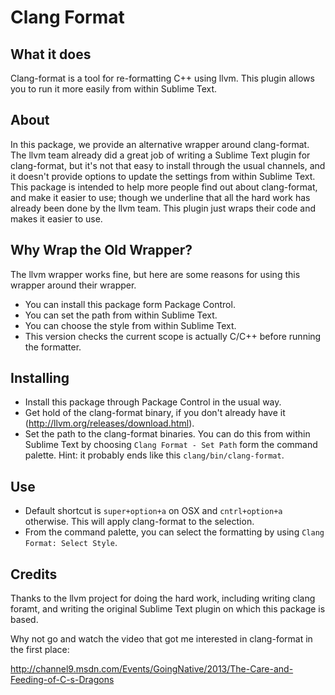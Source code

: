 Clang Format
============

What it does
------------
Clang-format is a tool for re-formatting C++ using llvm. This plugin allows you to run it
more easily from within Sublime Text.

About
-----
In this package, we provide an alternative wrapper around clang-format. The llvm
team already did a great job of writing a Sublime Text plugin for clang-format,
but it's not that easy to install through the usual channels, and it doesn't
provide options to update the settings from within Sublime Text. This package is
intended to help more people find out about clang-format, and make it easier to
use; though we underline that all the hard work has already been done by the
llvm team. This plugin just wraps their code and makes it easier to use.

Why Wrap the Old Wrapper?
----------------------------
The llvm wrapper works fine, but here are some reasons for using this wrapper
around their wrapper.

- You can install this package form Package Control.
- You can set the path from within Sublime Text.
- You can choose the style from within Sublime Text.
- This version checks the current scope is actually C/C++ before running
  the formatter.

Installing
----------
- Install this package through Package Control in the usual way.
- Get hold of the clang-format binary, if you don't already have it
  (http://llvm.org/releases/download.html).
- Set the path to the clang-format binaries. You can do this from within
  Sublime Text by choosing `Clang Format - Set Path` form the command
  palette.  Hint: it probably ends like this `clang/bin/clang-format`.

Use
---
- Default shortcut is `super+option+a` on OSX and `cntrl+option+a` otherwise.
This will apply clang-format to the selection.
- From the command palette, you can select the formatting by using
`Clang Format: Select Style`.

Credits
-------
Thanks to the llvm project for doing the hard work, including writing clang
foramt, and writing the original Sublime Text plugin on which this package is
based.

Why not go and watch the video that got me interested in clang-format in the 
first place:

http://channel9.msdn.com/Events/GoingNative/2013/The-Care-and-Feeding-of-C-s-Dragons